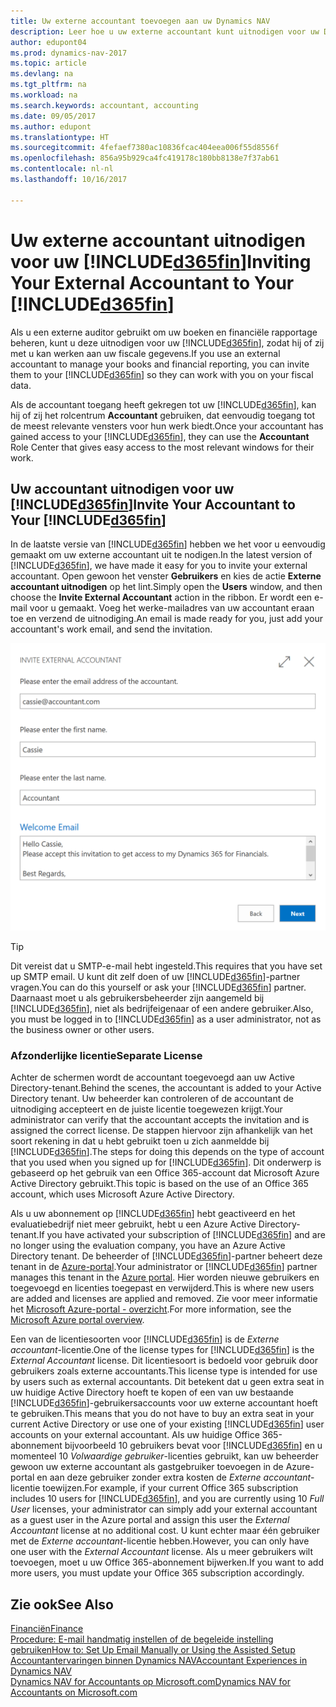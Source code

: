 ```yaml
---
title: Uw externe accountant toevoegen aan uw Dynamics NAV
description: Leer hoe u uw externe accountant kunt uitnodigen voor uw Dynamics NAV.
author: edupont04
ms.prod: dynamics-nav-2017
ms.topic: article
ms.devlang: na
ms.tgt_pltfrm: na
ms.workload: na
ms.search.keywords: accountant, accounting
ms.date: 09/05/2017
ms.author: edupont
ms.translationtype: HT
ms.sourcegitcommit: 4fefaef7380ac10836fcac404eea006f55d8556f
ms.openlocfilehash: 856a95b929ca4fc419178c180bb8138e7f37ab61
ms.contentlocale: nl-nl
ms.lasthandoff: 10/16/2017

---
```

# <a name="inviting-your-external-accountant-to-your-included365finincludesd365finmdmd"></a><span data-ttu-id="acd6a-103">Uw externe accountant uitnodigen voor uw [!INCLUDE[d365fin](includes/d365fin_md.md)]</span><span class="sxs-lookup"><span data-stu-id="acd6a-103">Inviting Your External Accountant to Your [!INCLUDE[d365fin](includes/d365fin_md.md)]</span></span>
<span data-ttu-id="acd6a-104">Als u een externe auditor gebruikt om uw boeken en financiële rapportage beheren, kunt u deze uitnodigen voor uw [!INCLUDE[d365fin](includes/d365fin_md.md)], zodat hij of zij met u kan werken aan uw fiscale gegevens.</span><span class="sxs-lookup"><span data-stu-id="acd6a-104">If you use an external accountant to manage your books and financial reporting, you can invite them to your [!INCLUDE[d365fin](includes/d365fin_md.md)] so they can work with you on your fiscal data.</span></span>

<span data-ttu-id="acd6a-105">Als de accountant toegang heeft gekregen tot uw [!INCLUDE[d365fin](includes/d365fin_md.md)], kan hij of zij het rolcentrum **Accountant** gebruiken, dat eenvoudig toegang tot de meest relevante vensters voor hun werk biedt.</span><span class="sxs-lookup"><span data-stu-id="acd6a-105">Once your accountant has gained access to your [!INCLUDE[d365fin](includes/d365fin_md.md)], they can use the **Accountant** Role Center that gives easy access to the most relevant windows for their work.</span></span>  

## <a name="invite-your-accountant-to-your-included365finincludesd365finmdmd"></a><span data-ttu-id="acd6a-106">Uw accountant uitnodigen voor uw [!INCLUDE[d365fin](includes/d365fin_md.md)]</span><span class="sxs-lookup"><span data-stu-id="acd6a-106">Invite Your Accountant to Your [!INCLUDE[d365fin](includes/d365fin_md.md)]</span></span>
<span data-ttu-id="acd6a-107">In de laatste versie van [!INCLUDE[d365fin](includes/d365fin_md.md)] hebben we het voor u eenvoudig gemaakt om uw externe accountant uit te nodigen.</span><span class="sxs-lookup"><span data-stu-id="acd6a-107">In the latest version of [!INCLUDE[d365fin](includes/d365fin_md.md)], we have made it easy for you to invite your external accountant.</span></span> <span data-ttu-id="acd6a-108">Open gewoon het venster **Gebruikers** en kies de actie **Externe accountant uitnodigen** op het lint.</span><span class="sxs-lookup"><span data-stu-id="acd6a-108">Simply open the **Users** window, and then choose the **Invite External Accountant** action in the ribbon.</span></span> <span data-ttu-id="acd6a-109">Er wordt een e-mail voor u gemaakt. Voeg het werke-mailadres van uw accountant eraan toe en verzend de uitnodiging.</span><span class="sxs-lookup"><span data-stu-id="acd6a-109">An email is made ready for you, just add your accountant's work email, and send the invitation.</span></span>  

![Uw accountant uitnodigen](./media/finance-invite-accountant/invite-accountant.png)

> [!TIP]  
>  <span data-ttu-id="acd6a-111">Dit vereist dat u SMTP-e-mail hebt ingesteld.</span><span class="sxs-lookup"><span data-stu-id="acd6a-111">This requires that you have set up SMTP email.</span></span> <span data-ttu-id="acd6a-112">U kunt dit zelf doen of uw [!INCLUDE[d365fin](includes/d365fin_md.md)]-partner vragen.</span><span class="sxs-lookup"><span data-stu-id="acd6a-112">You can do this yourself or ask your [!INCLUDE[d365fin](includes/d365fin_md.md)] partner.</span></span> <span data-ttu-id="acd6a-113">Daarnaast moet u als gebruikersbeheerder zijn aangemeld bij [!INCLUDE[d365fin](includes/d365fin_md.md)], niet als bedrijfeigenaar of een andere gebruiker.</span><span class="sxs-lookup"><span data-stu-id="acd6a-113">Also, you must be logged in to [!INCLUDE[d365fin](includes/d365fin_md.md)] as a user administrator, not as the business owner or other users.</span></span>  

### <a name="separate-license"></a><span data-ttu-id="acd6a-114">Afzonderlijke licentie</span><span class="sxs-lookup"><span data-stu-id="acd6a-114">Separate License</span></span>
<span data-ttu-id="acd6a-115">Achter de schermen wordt de accountant toegevoegd aan uw Active Directory-tenant.</span><span class="sxs-lookup"><span data-stu-id="acd6a-115">Behind the scenes, the accountant is added to your Active Directory tenant.</span></span> <span data-ttu-id="acd6a-116">Uw beheerder kan controleren of de accountant de uitnodiging accepteert en de juiste licentie toegewezen krijgt.</span><span class="sxs-lookup"><span data-stu-id="acd6a-116">Your administrator can verify that the accountant accepts the invitation and is assigned the correct license.</span></span> <span data-ttu-id="acd6a-117">De stappen hiervoor zijn afhankelijk van het soort rekening in dat u hebt gebruikt toen u zich aanmeldde bij [!INCLUDE[d365fin](includes/d365fin_md.md)].</span><span class="sxs-lookup"><span data-stu-id="acd6a-117">The steps for doing this depends on the type of account that you used when you signed up for [!INCLUDE[d365fin](includes/d365fin_md.md)].</span></span> <span data-ttu-id="acd6a-118">Dit onderwerp is gebaseerd op het gebruik van een Office 365-account dat Microsoft Azure Active Directory gebruikt.</span><span class="sxs-lookup"><span data-stu-id="acd6a-118">This topic is based on the use of an Office 365 account, which uses Microsoft Azure Active Directory.</span></span>  

<span data-ttu-id="acd6a-119">Als u uw abonnement op [!INCLUDE[d365fin](includes/d365fin_md.md)] hebt geactiveerd en het evaluatiebedrijf niet meer gebruikt, hebt u een Azure Active Directory-tenant.</span><span class="sxs-lookup"><span data-stu-id="acd6a-119">If you have activated your subscription of [!INCLUDE[d365fin](includes/d365fin_md.md)] and are no longer using the evaluation company, you have an Azure Active Directory tenant.</span></span> <span data-ttu-id="acd6a-120">De beheerder of [!INCLUDE[d365fin](includes/d365fin_md.md)]-partner beheert deze tenant in de [Azure-portal](https://portal.azure.com).</span><span class="sxs-lookup"><span data-stu-id="acd6a-120">Your administrator or [!INCLUDE[d365fin](includes/d365fin_md.md)] partner manages this tenant in the [Azure portal](https://portal.azure.com).</span></span> <span data-ttu-id="acd6a-121">Hier worden nieuwe gebruikers en toegevoegd en licenties toegepast en verwijderd.</span><span class="sxs-lookup"><span data-stu-id="acd6a-121">This is where new users are added and licenses are applied and removed.</span></span> <span data-ttu-id="acd6a-122">Zie voor meer informatie het [Microsoft Azure-portal - overzicht](https://docs.microsoft.com/en-us/azure/azure-portal-overview).</span><span class="sxs-lookup"><span data-stu-id="acd6a-122">For more information, see the [Microsoft Azure portal overview](https://docs.microsoft.com/en-us/azure/azure-portal-overview).</span></span>  

<span data-ttu-id="acd6a-123">Een van de licentiesoorten voor [!INCLUDE[d365fin](includes/d365fin_md.md)] is de *Externe accountant*-licentie.</span><span class="sxs-lookup"><span data-stu-id="acd6a-123">One of the license types for [!INCLUDE[d365fin](includes/d365fin_md.md)] is the *External Accountant* license.</span></span> <span data-ttu-id="acd6a-124">Dit licentiesoort is bedoeld voor gebruik door gebruikers zoals externe accountants.</span><span class="sxs-lookup"><span data-stu-id="acd6a-124">This license type is intended for use by users such as external accountants.</span></span> <span data-ttu-id="acd6a-125">Dit betekent dat u geen extra seat in uw huidige Active Directory hoeft te kopen of een van uw bestaande [!INCLUDE[d365fin](includes/d365fin_md.md)]-gebruikersaccounts voor uw externe accountant hoeft te gebruiken.</span><span class="sxs-lookup"><span data-stu-id="acd6a-125">This means that you do not have to buy an extra seat in your current Active Directory or use one of your existing [!INCLUDE[d365fin](includes/d365fin_md.md)] user accounts on your external accountant.</span></span> <span data-ttu-id="acd6a-126">Als uw huidige Office 365-abonnement bijvoorbeeld 10 gebruikers bevat voor [!INCLUDE[d365fin](includes/d365fin_md.md)] en u momenteel 10 *Volwaardige gebruiker*-licenties gebruikt, kan uw beheerder gewoon uw externe accountant als gastgebruiker toevoegen in de Azure-portal en aan deze gebruiker zonder extra kosten de *Externe accountant*-licentie toewijzen.</span><span class="sxs-lookup"><span data-stu-id="acd6a-126">For example, if your current Office 365 subscription includes 10 users for [!INCLUDE[d365fin](includes/d365fin_md.md)], and you are currently using 10 *Full User* licenses, your administrator can simply add your external accountant as a guest user in the Azure portal and assign this user the *External Accountant* license at no additional cost.</span></span> <span data-ttu-id="acd6a-127">U kunt echter maar één gebruiker met de *Externe accountant*-licentie hebben.</span><span class="sxs-lookup"><span data-stu-id="acd6a-127">However, you can only have one user with the *External Accountant* license.</span></span> <span data-ttu-id="acd6a-128">Als u meer gebruikers wilt toevoegen, moet u uw Office 365-abonnement bijwerken.</span><span class="sxs-lookup"><span data-stu-id="acd6a-128">If you want to add more users, you must update your Office 365 subscription accordingly.</span></span>  

## <a name="see-also"></a><span data-ttu-id="acd6a-129">Zie ook</span><span class="sxs-lookup"><span data-stu-id="acd6a-129">See Also</span></span>
[<span data-ttu-id="acd6a-130">Financiën</span><span class="sxs-lookup"><span data-stu-id="acd6a-130">Finance</span></span>](finance.md)  
[<span data-ttu-id="acd6a-131">Procedure: E-mail handmatig instellen of de begeleide instelling gebruiken</span><span class="sxs-lookup"><span data-stu-id="acd6a-131">How to: Set Up Email Manually or Using the Assisted Setup</span></span>](madeira-how-setup-email.md)  
[<span data-ttu-id="acd6a-132">Accountantervaringen binnen Dynamics NAV</span><span class="sxs-lookup"><span data-stu-id="acd6a-132">Accountant Experiences in Dynamics NAV</span></span>](finance-accounting.md)  
[<span data-ttu-id="acd6a-133">Dynamics NAV for Accountants op Microsoft.com</span><span class="sxs-lookup"><span data-stu-id="acd6a-133">Dynamics NAV for Accountants on Microsoft.com</span></span>](https://www.microsoft.com/en-us/dynamics365/financial-insights-for-accountants)  

